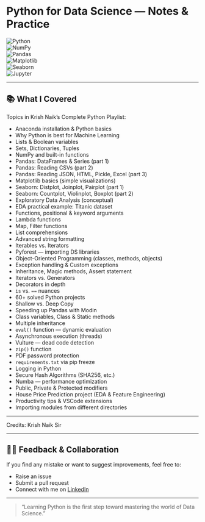 # Python for Data Science — Notes & Practice  

![Python](https://img.shields.io/badge/Python-3776AB?style=for-the-badge&logo=python&logoColor=white)  
![NumPy](https://img.shields.io/badge/NumPy-013243?style=for-the-badge&logo=numpy&logoColor=white)  
![Pandas](https://img.shields.io/badge/Pandas-150458?style=for-the-badge&logo=pandas&logoColor=white)  
![Matplotlib](https://img.shields.io/badge/Matplotlib-000000?style=for-the-badge&logo=plotly&logoColor=white)  
![Seaborn](https://img.shields.io/badge/Seaborn-3776AB?style=for-the-badge&logoColor=white)  
![Jupyter](https://img.shields.io/badge/Jupyter-F37626?style=for-the-badge&logo=jupyter&logoColor=white)  

---

## 📚 What I Covered
Topics in Krish Naik’s Complete Python Playlist:

- Anaconda installation & Python basics  
- Why Python is best for Machine Learning  
- Lists & Boolean variables  
- Sets, Dictionaries, Tuples  
- NumPy and built-in functions  
- Pandas: DataFrames & Series (part 1)  
- Pandas: Reading CSVs (part 2)  
- Pandas: Reading JSON, HTML, Pickle, Excel (part 3)  
- Matplotlib basics (simple visualizations)  
- Seaborn: Distplot, Joinplot, Pairplot (part 1)  
- Seaborn: Countplot, Violinplot, Boxplot (part 2)  
- Exploratory Data Analysis (conceptual)  
- EDA practical example: Titanic dataset  
- Functions, positional & keyword arguments  
- Lambda functions  
- Map, Filter functions  
- List comprehensions  
- Advanced string formatting  
- Iterables vs. Iterators  
- Pyforest — importing DS libraries  
- Object-Oriented Programming (classes, methods, objects)  
- Exception handling & Custom exceptions  
- Inheritance, Magic methods, Assert statement  
- Iterators vs. Generators  
- Decorators in depth  
- `is` vs. `==` nuances  
- 60+ solved Python projects  
- Shallow vs. Deep Copy  
- Speeding up Pandas with Modin  
- Class variables, Class & Static methods  
- Multiple inheritance  
- `eval()` function — dynamic evaluation  
- Asynchronous execution (threads)  
- Vulture — dead code detection  
- `zip()` function  
- PDF password protection  
- `requirements.txt` via pip freeze  
- Logging in Python  
- Secure Hash Algorithms (SHA256, etc.)  
- Numba — performance optimization  
- Public, Private & Protected modifiers  
- House Price Prediction project (EDA & Feature Engineering)  
- Productivity tips & VSCode extensions  
- Importing modules from different directories  

---

Credits: Krish Naik Sir 

---

## 🙋‍♂️ Feedback & Collaboration
If you find any mistake or want to suggest improvements, feel free to:
- Raise an issue  
- Submit a pull request  
- Connect with me on [LinkedIn](https://www.linkedin.com/in/kunal~saini/)  


---

> “Learning Python is the first step toward mastering the world of Data Science.”  




